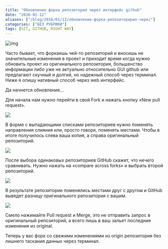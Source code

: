 ```yaml
---
title: "Обновление форка репозитория через интерфейс github"
date: "2016-01-12"
aliases: ["/blog/2016/01/12/обновление-форка-репозиторирия-чере/"]
categories: ["БЕЗ РУБРИКИ"]
tags: [GIT, GITHUB, RIGHT WAY]
---
```


![img](/img/update-github/octobiwan.jpg)

Часто бывает, что форкаешь чей-то репозиторий и вносишь не значительные изменения в проект и приходит время когда нужно обновить проект из оригинального репозитория, большенство информации либо уже не актуально относительно GUI github или предлагают скучный и долгий, но надежный способ через терминал. Ниже я опишу нативный способ через web интерфейс.

Да начнется обновление…

Для начала нам нужно перейти в свой Fork и нажать кнопку «New pull request».

![](/img/update-github/Selection_008.png)

В форме с выпадающими списками репозиториев нужно поменять направления слияния или, просто говоря, поменять местами.
Чтобы в итоге получилось слева ваша копия, а справа оригинальный репозиторий.

![](/img/update-github/Selection_009.png)

После выбора одинаковых репозиториев GitHub скажет, что нечего сравнивать. Нужно нажать на «compare across forks» и выбрать второй репозиторий.

![](/img/update-github/Selection_010.png)

В результате репозитории поменялись местами друг с другом и GitHub выведет разницу оригинального репозитория с вашим.

![](/img/update-github/Selection_011.png)

Смело нажимайте Pull request и Merge, это не отправить запрос в оригинальный репозиторий, а всего лишь в ваш зальет последние изменения из original.

Теперь у вас форк со свежими изменениями из origin репозитория без лишнего таскания данных через терминал.